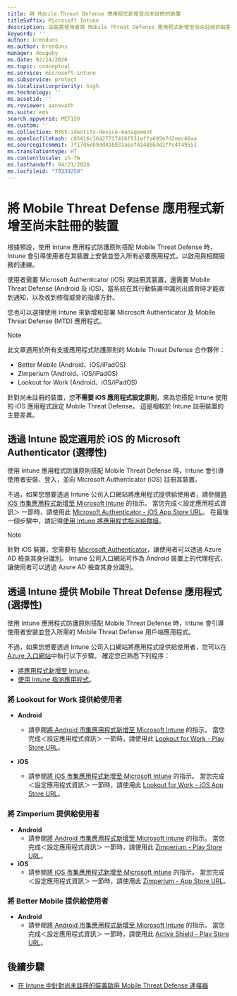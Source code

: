 ```yaml
---
title: 將 Mobile Threat Defense 應用程式新增至尚未註冊的裝置
titleSuffix: Microsoft Intune
description: 由裝置使用者將 Mobile Threat Defense 應用程式新增至尚未註冊的裝置。
keywords: ''
author: brenduns
ms.author: brenduns
manager: dougeby
ms.date: 02/24/2020
ms.topic: conceptual
ms.service: microsoft-intune
ms.subservice: protect
ms.localizationpriority: high
ms.technology: ''
ms.assetid: ''
ms.reviewer: aanavath
ms.suite: ems
search.appverid: MET150
ms.custom: ''
ms.collection: M365-identity-device-management
ms.openlocfilehash: c85816c36427727416f531effa695e7d2eec66aa
ms.sourcegitcommit: 7f17d6eb9dd41b031a6af4148863d2ffc4f49551
ms.translationtype: HT
ms.contentlocale: zh-TW
ms.lasthandoff: 04/21/2020
ms.locfileid: "79339250"
---
```

# <a name="add-mobile-threat-defense-apps-to-unenrolled-devices"></a>將 Mobile Threat Defense 應用程式新增至尚未註冊的裝置

根據預設，使用 Intune 應用程式防護原則搭配 Mobile Threat Defense 時，Intune 會引導使用者在其裝置上安裝並登入所有必要應用程式，以啟用與相關服務的連線。

使用者需要 Microsoft Authenticator (iOS) 來註冊其裝置，還需要 Mobile Threat Defense (Android 及 iOS)，當系統在其行動裝置中識別出威脅時才能收到通知，以及收到修復威脅的指導方針。

您也可以選擇使用 Intune 來新增和部署 Microsoft Authenticator 及 Mobile Threat Defense (MTD) 應用程式。

> [!NOTE]
> 此文章適用於所有支援應用程式防護原則的 Mobile Threat Defense 合作夥伴：
>
> - Better Mobile (Android、iOS/iPadOS)
> - Zimperium (Android、iOS/iPadOS)
> - Lookout for Work (Android、iOS/iPadOS)
>
> 針對尚未註冊的裝置，您**不需要 iOS 應用程式設定原則**，來為您搭配 Intune 使用的 iOS 應用程式設定 Mobile Threat Defense。 這是相較於 Intune 註冊裝置的主要差異。

## <a name="configure-microsoft-authenticator-for-ios-via-intune-optional"></a>透過 Intune 設定適用於 iOS 的 Microsoft Authenticator (選擇性)

使用 Intune 應用程式防護原則搭配 Mobile Threat Defense 時，Intune 會引導使用者安裝、登入，並向 Microsoft Authenticator (iOS) 註冊其裝置。

不過，如果您想要透過 Intune 公司入口網站將應用程式提供給使用者，請參閱[將 iOS 市集應用程式新增至 Microsoft Intune](../apps/store-apps-ios.md) 的指示。 當您完成＜設定應用程式資訊＞  一節時，請使用此 [Microsoft Authenticator - iOS App Store URL](https://itunes.apple.com/us/app/microsoft-authenticator/id983156458?mt=8)。 在最後一個步驟中，請記得[使用 Intune 將應用程式指派給群組](../apps/apps-deploy.md)。

> [!NOTE]
> 針對 iOS 裝置，您需要有 [Microsoft Authenticator](https://docs.microsoft.com/azure/multi-factor-authentication/end-user/microsoft-authenticator-app-how-to)，讓使用者可以透過 Azure AD 檢查其身分識別。 Intune 公司入口網站可作為 Android 裝置上的代理程式，讓使用者可以透過 Azure AD 檢查其身分識別。

## <a name="making-mobile-threat-defense-apps-available-via-intune-optional"></a>透過 Intune 提供 Mobile Threat Defense 應用程式 (選擇性)

使用 Intune 應用程式防護原則搭配 Mobile Threat Defense 時，Intune 會引導使用者安裝並登入所需的 Mobile Threat Defense 用戶端應用程式。

不過，如果您想要透過 Intune 公司入口網站將應用程式提供給使用者，您可以在 [Azure 入口網站](https://portal.azure.com/)中執行以下步驟。 確定您已熟悉下列程序：

- [將應用程式新增至 Intune](../apps/apps-add.md)。
- [使用 Intune 指派應用程式](../apps/apps-deploy.md)。

### <a name="making-lookout-for-work-available-to-end-users"></a>將 Lookout for Work 提供給使用者

- **Android**  
  - 請參閱[將 Android 市集應用程式新增至 Microsoft Intune](../apps/store-apps-android.md) 的指示。 當您完成＜設定應用程式資訊＞  一節時，請使用此 [Lookout for Work - Play Store URL](https://play.google.com/store/apps/details?id=com.lookout.enterprise)。

- **iOS**
  - 請參閱[將 iOS 市集應用程式新增至 Microsoft Intune](../apps/store-apps-ios.md) 的指示。 當您完成＜設定應用程式資訊＞  一節時，請使用此 [Lookout for Work - iOS App Store URL](https://itunes.apple.com/us/app/lookout-for-work/id997193468?mt=8)。

<!-- ### Making Symantec Endpoint Protection Mobile available to end users
- **Android**
  - See the instructions for [adding Android store apps to Microsoft Intune](../apps/store-apps-android.md). When completing the **Configure app information** section, use this [SEP Mobile app store URL](https://play.google.com/store/apps/details?id=com.skycure.skycure). For **Minimum operating system**, select **Android 4.0 (Ice Cream Sandwich)**.

- **iOS**
  - See the instructions for [adding iOS store apps to Microsoft Intune](../apps/store-apps-ios.md). Use this [SEP Mobile - App Store URL](https://itunes.apple.com/us/app/skycure/id695620821?mt=8) when completing the **Configure app information** section.

### Making Check Point SandBlast Mobile available to end users
- **Android**  
  - See the instructions for [adding Android store apps to Microsoft Intune](../apps/store-apps-android.md). Use this [Check Point SandBlast Mobile - Play Store URL](https://play.google.com/store/apps/details?id=com.lacoon.security.fox) when completing the **Configure app information** section. 

- **iOS**
  - See the instructions for [adding iOS store apps to Microsoft Intune](../apps/store-apps-ios.md). Use this [Check Point SandBlast Mobile - App Store URL](https://apps.apple.com/us/app/sandblast-mobile-protect/id1006390797) when completing the **Configure app information** section. -->

### <a name="making-zimperium-available-to-end-users"></a>將 Zimperium 提供給使用者

- **Android**
  - 請參閱[將 Android 市集應用程式新增至 Microsoft Intune](../apps/store-apps-android.md) 的指示。 當您完成＜設定應用程式資訊＞  一節時，請使用此 [Zimperium - Play Store URL](https://play.google.com/store/apps/details?id=com.zimperium.zips&hl=en)。
- **iOS**
  - 請參閱[將 iOS 市集應用程式新增至 Microsoft Intune](../apps/store-apps-ios.md) 的指示。 當您完成＜設定應用程式資訊＞  一節時，請使用此 [Zimperium - App Store URL](https://itunes.apple.com/us/app/zimperium-zips/id1030924459?mt=8)。

<!-- ### Making Pradeo available to end users
- **Android**
  - See the instructions for [adding Android store apps to Microsoft Intune](../apps/store-apps-android.md). Use this [Pradeo - Play Store URL](https://play.google.com/store/apps/details?id=net.pradeo.service&hl=en_US) when completing the **Configure app information** section.

- **iOS**
  - See the instructions for [adding iOS store apps to Microsoft Intune](../apps/store-apps-ios.md). Use this [Pradeo - App Store URL](https://itunes.apple.com/us/app/pradeo-agent/id547979360?mt=8) when completing the **Configure app information** section. -->

### <a name="making-better-mobile-available-to-end-users"></a>將 Better Mobile 提供給使用者

- **Android**
  - 請參閱[將 Android 市集應用程式新增至 Microsoft Intune](../apps/store-apps-android.md) 的指示。 當您完成＜設定應用程式資訊＞  一節時，請使用此 [Active Shield - Play Store URL](https://play.google.com/store/apps/details?id=com.better.active.shield.enterprise)。

<!-- - **iOS**
  - See the instructions for [adding iOS store apps to Microsoft Intune](../apps/store-apps-ios.md). Use this [ActiveShield - App Store URL](https://itunes.apple.com/us/app/activeshield/id980234260?mt=8&uo=4) when completing the **Configure app information** section. -->

<!-- ### Making Sophos available to end users
- **Android**
  - See the instructions for [adding Android store apps to Microsoft Intune](../apps/store-apps-android.md). Use this [Sophos - Play Store URL](https://play.google.com/store/apps/details?id=com.sophos.smsec) when completing the **Configure app information** section.

- **iOS**
  - See the instructions for [adding iOS store apps to Microsoft Intune](../apps/store-apps-ios.md). Use this [ActiveShield - App Store URL](https://itunes.apple.com/us/app/sophos-mobile-security/id1086924662?mt=8) when completing the **Configure app information** section.

### Making Wandera available to end users
- **Android**
  - See the instructions for [adding Android store apps to Microsoft Intune](../apps/store-apps-android.md). Use this [Wandera Mobile - Play Store URL](https://play.google.com/store/apps/details?id=com.wandera.android) when completing the **Configure app information** section. For **Minimum operating system**, select **Android 5.0**.

- **iOS**
  - See the instructions for [adding iOS store apps to Microsoft Intune](../apps/store-apps-ios.md). Use this [Wandera Mobile - - App Store URL](https://itunes.apple.com/app/wandera/id605469330) when completing the **Configure app information** section. -->

## <a name="next-steps"></a>後續步驟

- [在 Intune 中針對尚未註冊的裝置啟用 Mobile Threat Defense 連接器](mtd-enable-unenrolled-devices.md)